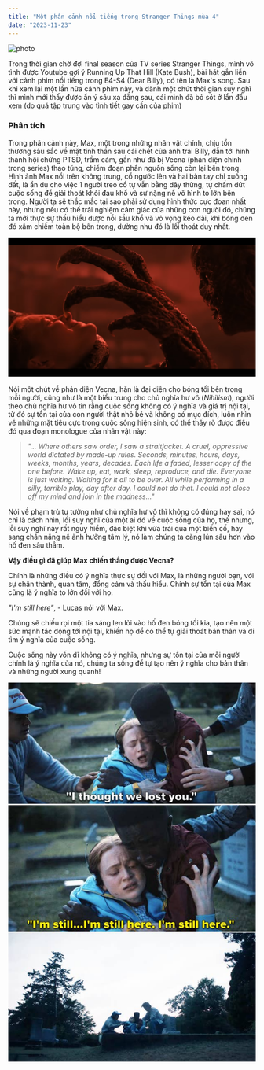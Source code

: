 ```yaml
---
title: "Một phân cảnh nổi tiếng trong Stranger Things mùa 4"
date: "2023-11-23"
---
```


![photo](max.png)

Trong thời gian chờ đợi final season của TV series Stranger Things, mình vô tình được Youtube gợi ý Running Up That Hill (Kate Bush), bài hát gắn liền với cảnh phim nổi tiếng trong E4-S4 (Dear Billy), có tên là Max's song. Sau khi xem lại một lần nữa cảnh phim này, và dành một chút thời gian suy nghĩ thì mình mới thấy được ẩn ý sâu xa đằng sau, cái mình đã bỏ sót ở lần đầu xem (do quá tập trung vào tình tiết gay cấn của phim)


### Phân tích

Trong phân cảnh này, Max, một trong những nhân vật chính, chịu tổn thương sâu sắc về mặt tinh thần sau cái chết của anh trai Billy, dẫn tới hình thành hội chứng PTSD, trầm cảm, gần như đã bị Vecna (phản diện chính trong series) thao túng, chiếm đoạn phần nguồn sống còn lại bên trong.
Hình ảnh Max nổi trên không trung, cổ ngước lên và hai bàn tay chỉ xuống đất, là ẩn dụ cho việc 1 người treo cổ tự vẫn bằng dây thừng, tự chấm dứt cuộc sống để giải thoát khỏi đau khổ và sự nặng nề vô hình to lớn bên trong. Người ta sẽ thắc mắc tại sao phải sử dụng hình thức cực đoan nhất này, nhưng nếu có thể trải nghiệm cảm giác của những con người đó, chúng ta mới thực sự thấu hiểu được nỗi sầu khổ và vô vọng kéo dài, khi bóng đen đó xâm chiếm toàn bộ bên trong, dường như đó là lối thoát duy nhất.

![photo](vecna.png)

Nói một chút về phản diện Vecna, hắn là đại diện cho bóng tối bên trong mỗi người, cũng như là một biểu trưng cho chủ nghĩa hư vô (*Nihilism*), người theo chủ nghĩa hư vô tin rằng cuộc sống không có ý nghĩa và giá trị nội tại, từ đó sự tồn tại của con người thật nhỏ bé và không có mục đích, luôn nhìn về những mặt tiêu cực trong cuộc sống hiện sinh, có thể thấy rõ được điều đó qua đoạn monologue của nhân vật này:

> *"... Where others saw order, I saw a straitjacket. A cruel, oppressive world dictated by made-up rules. Seconds, minutes, hours, days, weeks, months, years, decades. Each life a faded, lesser copy of the one before. Wake up, eat, work, sleep, reproduce, and die. Everyone is just waiting. Waiting for it all to be over. All while performing in a silly, terrible play, day after day. I could not do that. I could not close off my mind and join in the madness..."*

Nói về phạm trù tư tưởng như chủ nghĩa hư vô thì không có đúng hay sai, nó chỉ là cách nhìn, lối suy nghĩ của một ai đó về cuộc sống của họ, thế nhưng, lỗi suy nghĩ này rất nguy hiểm, đặc biệt khi vừa trải qua một biến cố, hay sang chấn nặng nề ảnh hưởng tâm lý, nó làm chúng ta càng lún sâu hơn vào hố đen sâu thẳm.

**Vậy điều gì đã giúp Max chiến thắng được Vecna?**

Chính là những điều có ý nghĩa thực sự đối với Max, là những người bạn, với sự chân thành, quan tâm, đồng cảm và thấu hiểu. Chính sự tồn tại của Max cũng là ý nghĩa to lớn đối với họ.

*"I'm still here"*, - Lucas nói với Max.

Chúng sẽ chiếu rọi một tia sáng len lỏi vào hố đen bóng tối kia, tạo nên một sức mạnh tác động tới nội tại, khiến họ để có thể tự giải thoát bản thân và đi tìm ý nghĩa của cuộc sống.

Cuộc sống này vốn dĩ không có ý nghĩa, nhưng sự tồn tại của mỗi người chính là ý nghĩa của nó, chúng ta sống để tự tạo nên ý nghĩa cho bản thân và những người xung quanh!

![photo](live.jpg)
